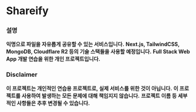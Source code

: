 # Shareify
### **설명**
**익명으로 파일을 자유롭게 공유할 수 있는 서비스입니다.**
**Next.js, TailwindCSS, MongoDB, Cloudflare R2 등의 기술 스택들을 사용할 예정입니다.**
**Full Stack Web App 개발 연습을 위한 개인 프로젝트입니다.**

### **Disclaimer**
**이 프로젝트는 개인적인 연습용 프로젝트로, 실제 서비스를 위한 것이 아닙니다.**
**이 프로젝트를 사용하여 발생하는 모든 문제에 대해 책임지지 않습니다.**
**프로젝트 이름 등 세부적인 사항들은 추후 변경될 수 있습니다.**
